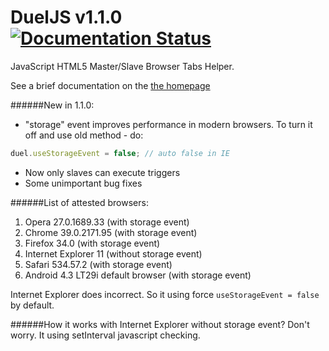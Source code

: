 DuelJS v1.1.0 [![Documentation Status](https://readthedocs.org/projects/dueljs/badge/?version=latest)](https://readthedocs.org/projects/dueljs/?badge=latest)
======
JavaScript HTML5 Master/Slave Browser Tabs Helper.

See a brief documentation on the [the homepage](http://dueljs.studentivan.ru)

######New in 1.1.0:
* "storage" event improves performance in modern browsers.
To turn it off and use old method - do:

```javascript
duel.useStorageEvent = false; // auto false in IE
```

* Now only slaves can execute triggers
* Some unimportant bug fixes

######List of attested browsers:

1. Opera 27.0.1689.33 (with storage event)
2. Chrome 39.0.2171.95 (with storage event)
3. Firefox 34.0 (with storage event)
4. Internet Explorer 11 (without storage event)
5. Safari 534.57.2 (with storage event)
6. Android 4.3 LT29i default browser (with storage event)

Internet Explorer does incorrect. So it using force `useStorageEvent = false` by default.

######How it works with Internet Explorer without storage event?
Don't worry. It using setInterval javascript checking.